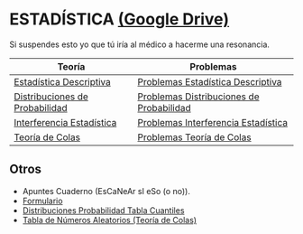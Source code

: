 # ESTADÍSTICA [(Google Drive)](https://drive.google.com/drive/u/0/folders/16aWnWUBaHgmMu2dI1zcAKktA5P8DHwmu)
Si suspendes esto yo que tú iría al médico a hacerme una resonancia.

Teoría | Problemas
------ | ---------
[Estadística Descriptiva](https://drive.google.com/file/d/1vpvq-1LtXRwINygUXSvvXM3YAAIb_8aX/view) | [Problemas Estadística Descriptiva](https://drive.google.com/file/d/1pLDf6Ld2MgKtubQLz9JuQQi1RV9NFxv6/view)
[Distribuciones de Probabilidad](https://drive.google.com/file/d/17bu5IcJyxcSiDUp8d_M5ZPYRLZGFJjYi/view) | [Problemas Distribuciones de Probabilidad](https://drive.google.com/file/d/1654dU-R1N6FGpDEjXJi_iLEG7zCC5QqK/view)
[Interferencia Estadística](https://drive.google.com/file/d/1iebZ4u2RVlHZ4CE4tyhpC2OPr_SqnbCH/view) | [Problemas Interferencia Estadística](https://drive.google.com/file/d/1Wex2o91Ijn1yW6nWCc9-ttl2DmE3QD7j/view)
[Teoría de Colas](https://drive.google.com/file/d/1NqJ5ouoNAXY6E8YXjz_ygIBcgYUfKFVc/view) | [Problemas Teoría de Colas](https://drive.google.com/file/d/1aCxAG7Em1c-KO2shJa-oBITI2UcKzOY0/view)

## Otros
  - Apuntes Cuaderno (EsCaNeAr sI eSo (o no)).
  - [Formulario](https://drive.google.com/file/d/19GWFun5YhmBwrDsvA3_5Ovs1WzxxnrPW/view)
  - [Distribuciones Probabilidad Tabla Cuantiles](https://drive.google.com/file/d/1tR9oQq7P8184u4eX_U1PZZlDKM2YCjxl/view)
  - [Tabla de Números Aleatorios (Teoría de Colas)](https://drive.google.com/file/d/1s-IUtpO8vZ53sPX0FCWo01eAk4hSoti3/view)